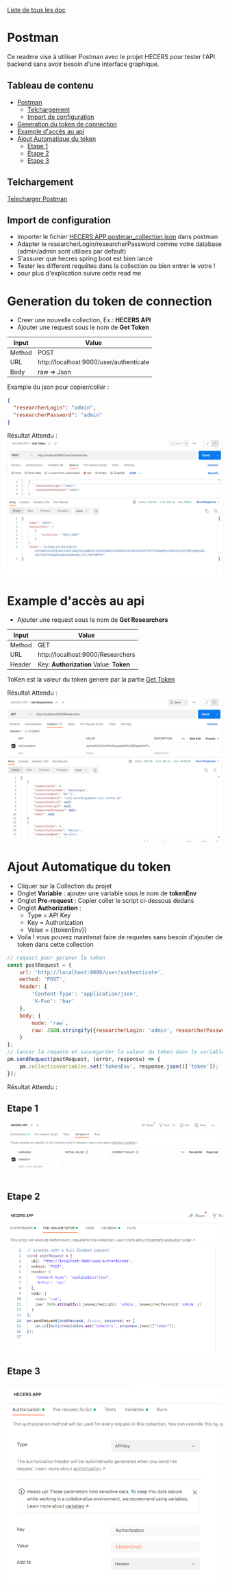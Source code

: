 [Liste de tous les doc](../README.md)

# Postman

Ce readme vise à utiliser Postman avec le projet HECERS pour tester l'API backend sans avoir besoin d'une
interface graphique.

## Tableau de contenu

<!-- TOC -->

* [Postman](#postman)
    * [Telchargement](#telchargement)
    * [Import de configuration](#import-de-configuration)
* [Generation du token de connection](#generation-du-token-de-connection)
* [Example d'accès au api](#example-daccs-au-api)
* [Ajout Automatique du token](#ajout-automatique-du-token)
    * [Etape 1](#etape-1)
    * [Etape 2](#etape-2)
    * [Etape 3](#etape-3)

<!-- TOC -->

## Telchargement

[ Telecharger Postman ](https://www.postman.com/downloads/)

## Import de configuration

* Importer le fichier [HECERS APP.postman_collection.json](HECERS%20APP.postman_collection.json) dans postman
* Adapter le researcherLogin/researcherPassword comme votre database (admin/admin sont utilises par default)
* S'assurer que hecres spring boot est bien lancé
* Tester les different requêtes dans la collection ou bien entrer le votre !
* pour plus d'explication suivre cette read me

# Generation du token de connection

* Creer une nouvelle collection, Ex.: **HECERS API**
* Ajouter une request sous le nom de **Get Token**

| Input  | Value                                   |
|--------|-----------------------------------------|
| Method | POST                                    |
| URL    | http://localhost:9000/user/authenticate |
| Body   | raw => Json                             |

Example du json pour copier/coller :

```json
{
  "researcherLogin": "admin",
  "researcherPassword": "admin"
}
```

Résultat Attendu :
![Get Token example](img/getTokenResult.png)

# Example d'accès au api

* Ajouter une request sous le nom de **Get Researchers**

| Input  | Value                                   |
|--------|-----------------------------------------|
| Method | GET                                     |
| URL    | http://localhost:9000/Researchers       |
| Header | Key: **Authorization** Value: **Token** |

ToKen est la valeur du token genere par la partie [Get Token](#generation-du-token-de-connection)

Résultat Attendu :
![Researcher example](img/getResearchersExample.png)

# Ajout Automatique du token

* Cliquer sur la Collection du projet
* Onglet **Variable** : ajouter une variable sous le nom de **tokenEnv**
* Onglet **Pre-request** : Copier coller le script ci-dessous dedans
* Onglet **Authorization** :
    - Type = API Key
    - Key = Authorization
    - Value = {{tokenEnv}}
* Voila ! vous pouvez maintenat faire de requetes sans besoin d'ajouter de token dans cette collection

```javascript
// request pour gerener le token
const postRequest = {
    url: 'http://localhost:9000/user/authenticate',
    method: 'POST',
    header: {
        'Content-Type': 'application/json',
        'X-Foo': 'bar'
    },
    body: {
        mode: 'raw',
        raw: JSON.stringify({researcherLogin: 'admin', researcherPassword: 'admin'})
    }
};
// lancer la requete et sauvegarder la valeur du token dans le variable d'environnment
pm.sendRequest(postRequest, (error, response) => {
    pm.collectionVariables.set('tokenEnv', response.json()['token']);
});
```

Résultat Attendu :

## Etape 1

![Etape 1](img/1.AutoGenerate%20Token.png)

## Etape 2

![Etape 2](img/2.AutoGenerate%20Token.png)

## Etape 3

![Etape 3](img/3.AutoGenerate%20Token.png)
